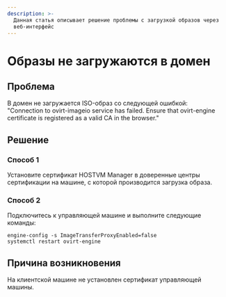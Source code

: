 ```yaml
---
description: >-
  Данная статья описывает решение проблемы с загрузкой образов через
  веб-интерфейс
---
```


# Образы не загружаются в домен

## Проблема

В домен не загружается ISO-образ со следующей ошибкой:\
"Connection to ovirt-imageio service has failed. Ensure that ovirt-engine certificate is registered as a valid CA in the browser."

## Решение

### Способ 1

Установите сертификат HOSTVM Manager в доверенные центры сертификации на машине, с которой производится загрузка образа.

### Способ 2

Подключитесь к управляющей машине и выполните следующие команды:

```
engine-config -s ImageTransferProxyEnabled=false
systemctl restart ovirt-engine
```

## Причина возникновения

На клиентской машине не установлен сертификат управляющей машины.

